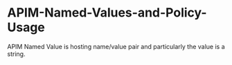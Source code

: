 # APIM-Named-Values-and-Policy-Usage
APIM Named Value is hosting name/value pair and particularly the value is a string.
